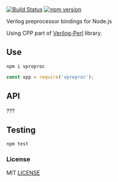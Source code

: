 [![Build Status](https://travis-ci.org/drom/vpreproc.svg?branch=master)](https://travis-ci.org/drom/vpreproc)
[![npm version](https://badge.fury.io/js/vpreproc.svg)](https://badge.fury.io/js/vpreproc)

Verilog preprocessor bindings for Node.js

Using CPP part of [Verilog-Perl](https://www.veripool.org/wiki/verilog-perl) library.


## Use

```
npm i vpreproc
```

```js
const vpp = require('vpreproc');
```

## API

???

## Testing

```
npm test
```

### License

MIT [LICENSE](LICENSE)
